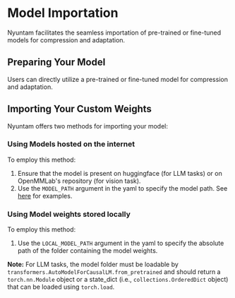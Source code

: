 # Model Importation

Nyuntam facilitates the seamless importation of pre-trained or fine-tuned models for compression and adaptation.

## Preparing Your Model

Users can directly utilize a pre-trained or fine-tuned model for compression and adaptation.

## Importing Your Custom Weights

Nyuntam offers two methods for importing your model:

### Using Models hosted on the internet 

To employ this method:

1. Ensure that the model is present on huggingface (for LLM tasks) or on OpenMMLab's repository (for vision task). 
2. Use the `MODEL_PATH` argument in the yaml to specify the model path. See [here](./examples/adapt/text_generation/config.yaml) for examples. 

### Using Model weights stored locally

To employ this method:

1. Use the `LOCAL_MODEL_PATH` argument in the yaml to specify the absolute path of the folder containing the model weights.


**Note:** For LLM tasks, the model folder must be loadable by `transformers.AutoModelForCausalLM.from_pretrained` and should return a `torch.nn.Module` object or a state_dict (i.e., `collections.OrderedDict` object) that can be loaded using `torch.load`.